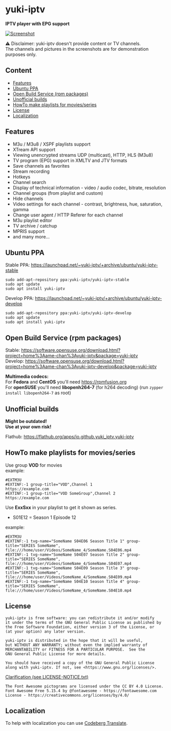 # yuki-iptv

**IPTV player with EPG support**

[![Screenshot](https://codeberg.org/attachments/80c17041-40da-410a-848f-558019e69391)](https://codeberg.org/attachments/f0b6d5bb-fa6f-4b16-a375-9e2f9775d6dd)

⚠️ Disclaimer: yuki-iptv doesn't provide content or TV channels.  
The channels and pictures in the screenshots are for demonstration purposes only.

## Content

- [Features](#features)
- [Ubuntu PPA](#ubuntu-ppa)
- [Open Build Service (rpm packages)](#open-build-service-rpm-packages)
- [Unofficial builds](#unofficial-builds)
- [HowTo make playlists for movies/series](#howto-make-playlists-for-movies-series)
- [License](#license)
- [Localization](#localization)

## Features

- M3u / M3u8 / XSPF playlists support
- XTream API support
- Viewing unencrypted streams UDP (multicast), HTTP, HLS (M3u8)
- TV program (EPG) support in XMLTV and JTV formats
- Save channels as favorites
- Stream recording
- Hotkeys
- Channel search
- Display of technical information - video / audio codec, bitrate, resolution
- Channel groups (from playlist and custom)
- Hide channels
- Video settings for each channel - contrast, brightness, hue, saturation, gamma
- Change user agent / HTTP Referer for each channel
- M3u playlist editor
- TV archive / catchup
- MPRIS support
- and many more...

## Ubuntu PPA

Stable PPA: https://launchpad.net/~yuki-iptv/+archive/ubuntu/yuki-iptv-stable  
```
sudo add-apt-repository ppa:yuki-iptv/yuki-iptv-stable
sudo apt update
sudo apt install yuki-iptv
```
  
Develop PPA: https://launchpad.net/~yuki-iptv/+archive/ubuntu/yuki-iptv-develop  
```
sudo add-apt-repository ppa:yuki-iptv/yuki-iptv-develop
sudo apt update
sudo apt install yuki-iptv
```

## Open Build Service (rpm packages)

Stable: https://software.opensuse.org/download.html?project=home%3Aame-chan%3Ayuki-iptv&package=yuki-iptv  
Develop: https://software.opensuse.org/download.html?project=home%3Aame-chan%3Ayuki-iptv-develop&package=yuki-iptv  
  
**Multimedia codecs:**  
For **Fedora** and **CentOS** you'll need https://rpmfusion.org  
For **openSUSE** you'll need **libopenh264-7** (for h264 decoding) (run ```zypper install libopenh264-7``` as root)  

## Unofficial builds

**Might be outdated!**  
**Use at your own risk!**  
  
Flathub: https://flathub.org/apps/io.github.yuki_iptv.yuki-iptv  

## HowTo make playlists for movies/series
  
Use group **VOD** for movies  
example:  
  
```
#EXTM3U
#EXTINF:-1 group-title="VOD",Channel 1
https://example.com
#EXTINF:-1 group-title="VOD SomeGroup",Channel 2
https://example.com
```
  
Use **ExxSxx** in your playlist to get it shown as series.  
  
- S01E12 = Season 1 Episode 12  
  
example:  
  
```
#EXTM3U
#EXTINF:-1 tvg-name="SomeName S04E06 Season Title 1" group-title="SERIES SomeName",
file:///home/user/Videos/SomeName_4/SomeName.S04E06.mp4
#EXTINF:-1 tvg-name="SomeName S04E07 Season Title 2" group-title="SERIES SomeName",
file:///home/user/Videos/SomeName_4/SomeName.S04E07.mp4
#EXTINF:-1 tvg-name="SomeName S04E09 Season Title 3" group-title="SERIES SomeName",
file:///home/user/Videos/SomeName_4/SomeName.S04E09.mp4
#EXTINF:-1 tvg-name="SomeName S04E10 Season Title 4" group-title="SERIES SomeName",
file:///home/user/Videos/SomeName_4/SomeName.S04E10.mp4
```

## License

```monospace
yuki-iptv is free software: you can redistribute it and/or modify
it under the terms of the GNU General Public License as published by
the Free Software Foundation, either version 3 of the License, or
(at your option) any later version.

yuki-iptv is distributed in the hope that it will be useful,
but WITHOUT ANY WARRANTY; without even the implied warranty of
MERCHANTABILITY or FITNESS FOR A PARTICULAR PURPOSE.  See the
GNU General Public License for more details.

You should have received a copy of the GNU General Public License
along with yuki-iptv. If not, see <https://www.gnu.org/licenses/>.
```

[Clarification (see LICENSE-NOTICE.txt)](https://codeberg.org/Ame-chan-angel/yuki-iptv/src/branch/master/LICENSE-NOTICE.txt)

```monospace
The Font Awesome pictograms are licensed under the CC BY 4.0 License.
Font Awesome Free 5.15.4 by @fontawesome - https://fontawesome.com
License - https://creativecommons.org/licenses/by/4.0/
```

## Localization

To help with localization you can use [Codeberg Translate](https://translate.codeberg.org/engage/yuki-iptv/).
